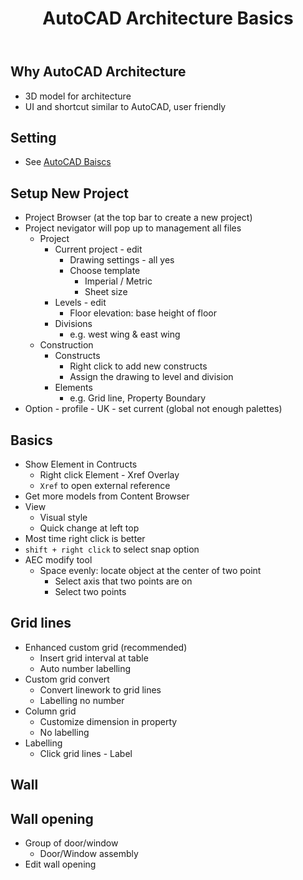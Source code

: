 ﻿---
title: "AutoCAD Architecture Basics"
last_modified_at: 2022-06-15
categories: 
- Tools
tags: 
- ACA
toc: true
---

## Why AutoCAD Architecture

- 3D model for architecture
- UI and shortcut similar to AutoCAD, user friendly

## Setting

- See [AutoCAD Baiscs](https://zoe-gif.github.io/2022/06/20/Tools/2D%20software/AutoCAD%20basics/)

## Setup New Project

- Project Browser (at the top bar to create a new project)
- Project nevigator will pop up to management all files
	- Project
		- Current project - edit
			- Drawing settings - all yes
			- Choose template
				- Imperial / Metric
				- Sheet size
		- Levels - edit
			- Floor elevation: base height of floor
		- Divisions
			- e.g. west wing & east wing
	- Construction
		- Constructs
			- Right click to add new constructs
			- Assign the drawing to level and division
		- Elements
			- e.g. Grid line, Property Boundary
- Option - profile - UK - set current (global not enough palettes)

## Basics

- Show Element in Contructs
	- Right click Element - Xref Overlay
	- `Xref` to open external reference
- Get more models from Content Browser
- View 
	- Visual style
	- Quick change at left top
- Most time right click is better
- `shift + right click` to select snap option
- AEC modify tool
	- Space evenly: locate object at the center of two point
		- Select axis that two points are on
		- Select two points

## Grid lines

- Enhanced custom grid (recommended)
	- Insert grid interval at table
	- Auto number labelling
- Custom grid convert
	- Convert linework to grid lines
	- Labelling no number
- Column grid
	- Customize dimension in property
	- No labelling
- Labelling
	- Click grid lines - Label

## Wall


## Wall opening

- Group of door/window
	- Door/Window assembly
- Edit wall opening
